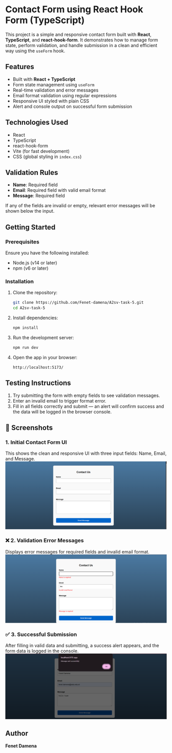 # Contact Form using React Hook Form (TypeScript)

This project is a simple and responsive contact form built with **React**, **TypeScript**, and **react-hook-form**. It demonstrates how to manage form state, perform validation, and handle submission in a clean and efficient way using the `useForm` hook.

##  Features

- Built with **React + TypeScript**
- Form state management using `useForm`
- Real-time validation and error messages
- Email format validation using regular expressions
- Responsive UI styled with plain CSS
- Alert and console output on successful form submission

##  Technologies Used

- React
- TypeScript
- react-hook-form
- Vite (for fast development)
- CSS (global styling in `index.css`)

##  Validation Rules

- **Name**: Required field
- **Email**: Required field with valid email format
- **Message**: Required field

If any of the fields are invalid or empty, relevant error messages will be shown below the input.

##  Getting Started

### Prerequisites

Ensure you have the following installed:

- Node.js (v14 or later)
- npm (v6 or later)

### Installation

1. Clone the repository:

   ```bash
   git clone https://github.com/Fenet-damena/A2sv-task-5.git
   cd A2sv-task-5
   ```

2. Install dependencies:

   ```bash
   npm install
   ```

3. Run the development server:

   ```bash
   npm run dev
   ```

4. Open the app in your browser:

   ```
   http://localhost:5173/
   ```

##  Testing Instructions

1. Try submitting the form with empty fields to see validation messages.
2. Enter an invalid email to trigger format error.
3. Fill in all fields correctly and submit — an alert will confirm success and the data will be logged in the browser console.

## 📸 Screenshots

###  1. Initial Contact Form UI

This shows the clean and responsive UI with three input fields: Name, Email, and Message.
![Initial UI](./screenshots/initial-ui.png)

### ❌ 2. Validation Error Messages

Displays error messages for required fields and invalid email format.
![Validation Errors](./screenshots/validation-errors.png)

### ✅ 3. Successful Submission

After filling in valid data and submitting, a success alert appears, and the form data is logged in the console.
![Successful Submission](./screenshots/success-submission.png)

##  Author

**Fenet Damena**
